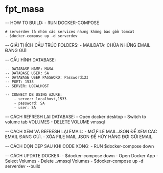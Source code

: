 # fpt_masa

-- HOW TO BUILD:
	- RUN DOCKER-COMPOSE

	# serverdev là nhóm các services nhưng không bao gồm tomcat
	- $docker-compose up -d serverdev

-- GIẢI THÍCH CẤU TRÚC FOLDERS:
	- MAILDATA: CHỨA NHỮNG EMAIL ĐANG GỬI

-- CẤU HÌNH DATABASE:

	-- DATABASE NAME: MASA
	-- DATABASE USER: SA
	-- DATABASE USER PASSWORD: Password123
	-- PORT: 1533
	-- SERVER: LOCALHOST

	-- CONNECT DB USING AZURE:
		- server: localhost,1533
		- password: SA
		- user: SA

-- CÁCH REFRESH LẠI DATABASE:
	- Open docker desktop
	- Switch to volume tab VOLUMES
	- DELETE VOLUME vmssql

-- CÁCH XEM VÀ REFRESH LẠI EMAIL:
	- MỞ FILE MAIL.JSON ĐỂ XEM CÁC EMAIL ĐANG GỬI.
	- XÓA FILE MAIL.JSON ĐỂ HỦY HÀNG ĐỢI GỬI EMAIL.

-- CÁCH DỌN DẸP SAU KHI CODE XONG:
	- RUN $docker-compose down
	
-- CÁCH UPDATE DOCKER:
	- $docker-compose down
	- Open Docker App
	- Select Volumes
	- Delete _vmssql Volumes
	- $docker-compose up -d serverdev --build
